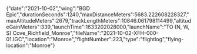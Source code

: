 {"date":"2021-10-02","wing":"BGD Epic","durationSeconds":1240,"maxDistanceMeters":5683.222608228327,"maxAltitudeMeters":2679,"trackLengthMeters":10846.061798114499,"altitudeGainMeters":339,"launchTime":1633202028000,"launchName":"TO (N, W, S) Cove_Richfield_Monroe","fileName":"2021-10-02-XFH-000-01.IGC","location":"Monroe","flightNumber":223,"type":"flightlog","flying-location":"Monroe"}
